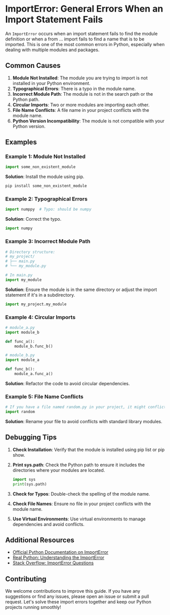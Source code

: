 # ImportError: General Errors When an Import Statement Fails

An `ImportError` occurs when an import statement fails to find the module definition or when a from ... import fails to find a name that is to be imported. This is one of the most common errors in Python, especially when dealing with multiple modules and packages.

## Common Causes

1. **Module Not Installed**: The module you are trying to import is not installed in your Python environment.
2. **Typographical Errors**: There is a typo in the module name.
3. **Incorrect Module Path**: The module is not in the search path or the Python path.
4. **Circular Imports**: Two or more modules are importing each other.
5. **File Name Conflicts**: A file name in your project conflicts with the module name.
6. **Python Version Incompatibility**: The module is not compatible with your Python version.

## Examples

### Example 1: Module Not Installed

```python
import some_non_existent_module
```

**Solution**: Install the module using pip.

```sh
pip install some_non_existent_module
```

### Example 2: Typographical Errors

```python
import numppy  # Typo: should be numpy
```

**Solution**: Correct the typo.

```python
import numpy
```

### Example 3: Incorrect Module Path

```python
# Directory structure:
# my_project/
# ├── main.py
# └── my_module.py

# In main.py
import my_module
```

**Solution**: Ensure the module is in the same directory or adjust the import statement if it's in a subdirectory.

```python
import my_project.my_module
```

### Example 4: Circular Imports

```python
# module_a.py
import module_b

def func_a():
    module_b.func_b()

# module_b.py
import module_a

def func_b():
    module_a.func_a()
```

**Solution**: Refactor the code to avoid circular dependencies.

### Example 5: File Name Conflicts

```python
# If you have a file named random.py in your project, it might conflict with the standard library module random.
import random
```

**Solution**: Rename your file to avoid conflicts with standard library modules.

## Debugging Tips

1. **Check Installation**: Verify that the module is installed using pip list or pip show.
2. **Print sys.path**: Check the Python path to ensure it includes the directories where your modules are located.

    ```python
    import sys
    print(sys.path)
    ```

3. **Check for Typos**: Double-check the spelling of the module name.
4. **Check File Names**: Ensure no file in your project conflicts with the module name.
5. **Use Virtual Environments**: Use virtual environments to manage dependencies and avoid conflicts.

## Additional Resources

- [Official Python Documentation on ImportError](https://docs.python.org/3/library/exceptions.html#ImportError)
- [Real Python: Understanding the ImportError](https://realpython.com/python-import/#understanding-the-importerror)
- [Stack Overflow: ImportError Questions](https://stackoverflow.com/questions/tagged/importerror)

## Contributing

We welcome contributions to improve this guide. If you have any suggestions or find any issues, please open an issue or submit a pull request. Let's solve these import errors together and keep our Python projects running smoothly!
